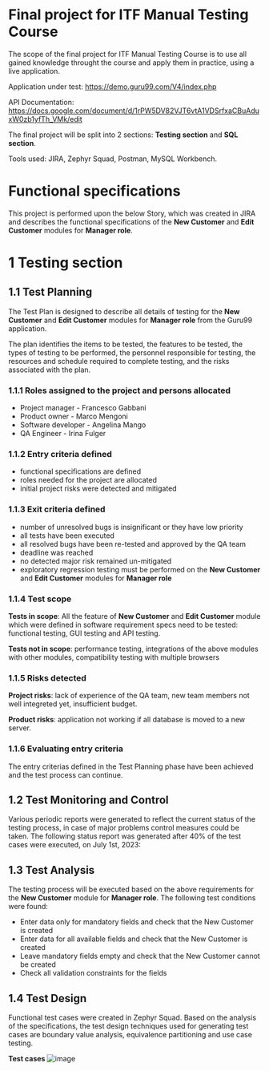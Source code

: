 # Final project for ITF Manual Testing Course
The scope of the final project for ITF Manual Testing Course is to use all gained knowledge throught the course and apply them in practice, using a live application.

Application under test: https://demo.guru99.com/V4/index.php

API Documentation: https://docs.google.com/document/d/1rPW5DV82VJT6vtA1VDSrfxaCBuAduxW0zb1yfTh_VMk/edit

The final project will be split into 2 sections: **Testing section** and **SQL section**.

Tools used: JIRA, Zephyr Squad, Postman, MySQL Workbench.

# Functional specifications
This project is performed upon the below Story, which was created in JIRA and describes the functional specifications of the **New Customer** and **Edit Customer** modules for **Manager role**.


# 1 Testing section

## 1.1 Test Planning
The Test Plan is designed to describe all details of testing for the **New Customer** and **Edit Customer** modules for **Manager role** from the Guru99 application.

The plan identifies the items to be tested, the features to be tested, the types of testing to be performed, the personnel responsible for testing, the resources and schedule required to complete testing, and the risks associated with the plan.

### 1.1.1 Roles assigned to the project and persons allocated
- Project manager - Francesco Gabbani
- Product owner - Marco Mengoni
- Software developer - Angelina Mango
- QA Engineer - Irina Fulger

### 1.1.2 Entry criteria defined
- functional specifications are defined
- roles needed for the project are allocated
- initial project risks were detected and mitigated

### 1.1.3 Exit criteria defined
- number of unresolved bugs is insignificant or they have low priority
- all tests have been executed
- all resolved bugs have been re-tested and approved by the QA team
- deadline was reached
- no detected major risk remained un-mitigated
- exploratory regression testing must be performed on the **New Customer** and **Edit Customer** modules for **Manager role**
  
### 1.1.4 Test scope

**Tests in scope**: All the feature of **New Customer** and **Edit Customer** module which were defined in software requirement specs need to be tested: functional testing, GUI testing and API testing.

**Tests not in scope**: performance testing, integrations of the above modules with other modules, compatibility testing with multiple browsers

### 1.1.5 Risks detected
**Project risks**: lack of experience of the QA team, new team members not well integreted yet, insufficient budget.

**Product risks**: application not working if all database is moved to a new server.

### 1.1.6 Evaluating entry criteria
The entry criterias defined in the Test Planning phase have been achieved and the test process can continue.

## 1.2 Test Monitoring and Control
Various periodic reports were generated to reflect the current status of the testing process, in case of major problems control measures could be taken. The following status report was generated after 40% of the test cases were executed, on July 1st, 2023:

## 1.3 Test Analysis
The testing process will be executed based on the above requirements for the **New Customer** module for **Manager role**. The following test conditions were found:

- Enter data only for mandatory fields and check that the New Customer is created
- Enter data for all available fields and check that the New Customer is created
- Leave mandatory fields empty and check that the New Customer cannot be created
- Check all validation constraints for the fields

## 1.4 Test Design

Functional test cases were created in Zephyr Squad. Based on the analysis of the specifications, the test design techniques used for generating test cases are boundary value analysis, equivalence partitioning and use case testing.

**Test cases**
![image](https://github.com/Fulger19/Proiect-practic-Testare-Manuala/assets/135150028/2458ad39-98f3-443c-b794-e56e7b3b4d51)
